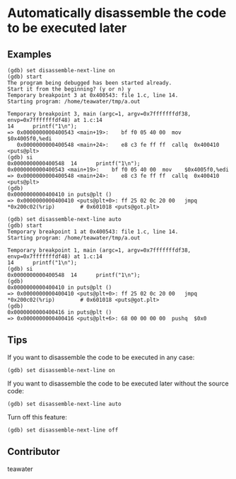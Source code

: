 # Automatically disassemble the code to be executed later

## Examples
    (gdb) set disassemble-next-line on
    (gdb) start 
    The program being debugged has been started already.
    Start it from the beginning? (y or n) y
    Temporary breakpoint 3 at 0x400543: file 1.c, line 14.
    Starting program: /home/teawater/tmp/a.out 

    Temporary breakpoint 3, main (argc=1, argv=0x7fffffffdf38, envp=0x7fffffffdf48) at 1.c:14
    14      printf("1\n");
    => 0x0000000000400543 <main+19>:    bf f0 05 40 00  mov    $0x4005f0,%edi
       0x0000000000400548 <main+24>:    e8 c3 fe ff ff  callq  0x400410 <puts@plt>
    (gdb) si
    0x0000000000400548  14      printf("1\n");
    0x0000000000400543 <main+19>:    bf f0 05 40 00  mov    $0x4005f0,%edi
    => 0x0000000000400548 <main+24>:    e8 c3 fe ff ff  callq  0x400410 <puts@plt>
    (gdb) 
    0x0000000000400410 in puts@plt ()
    => 0x0000000000400410 <puts@plt+0>: ff 25 02 0c 20 00   jmpq   *0x200c02(%rip)        # 0x601018 <puts@got.plt>

    (gdb) set disassemble-next-line auto 
    (gdb) start 
    Temporary breakpoint 1 at 0x400543: file 1.c, line 14.
    Starting program: /home/teawater/tmp/a.out 

    Temporary breakpoint 1, main (argc=1, argv=0x7fffffffdf38, envp=0x7fffffffdf48) at 1.c:14
    14      printf("1\n");
    (gdb) si
    0x0000000000400548  14      printf("1\n");
    (gdb) 
    0x0000000000400410 in puts@plt ()
    => 0x0000000000400410 <puts@plt+0>: ff 25 02 0c 20 00   jmpq   *0x200c02(%rip)        # 0x601018 <puts@got.plt>
    (gdb) 
    0x0000000000400416 in puts@plt ()
    => 0x0000000000400416 <puts@plt+6>: 68 00 00 00 00  pushq  $0x0

## Tips

If you want to disassemble the code to be executed in any case:

    (gdb) set disassemble-next-line on

If you want to disassemble the code to be executed later without the source code:

    (gdb) set disassemble-next-line auto

Turn off this feature:

    (gdb) set disassemble-next-line off

## Contributor

teawater